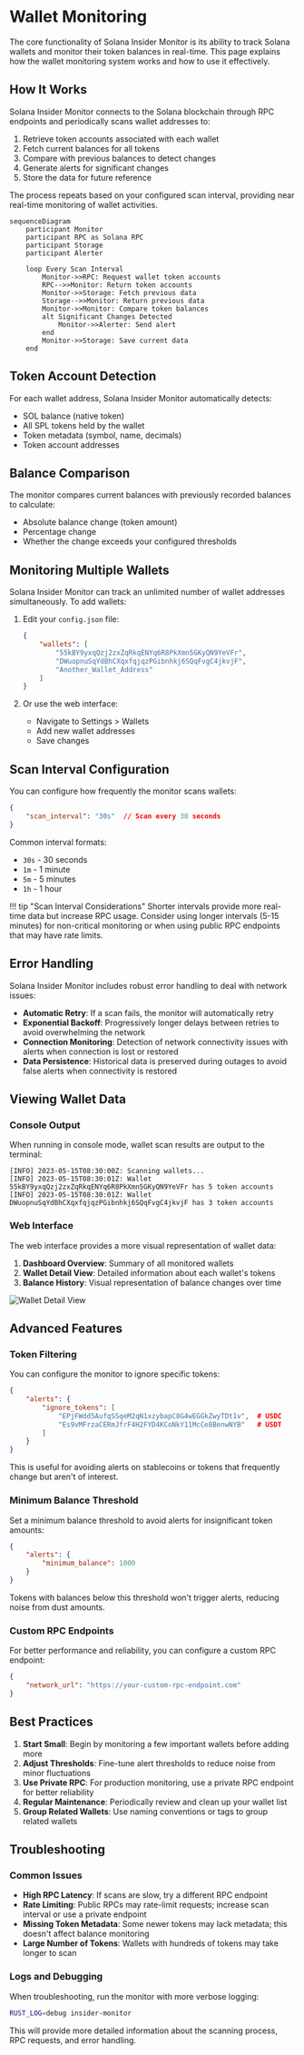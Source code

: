 # Wallet Monitoring

The core functionality of Solana Insider Monitor is its ability to track Solana wallets and monitor their token balances in real-time. This page explains how the wallet monitoring system works and how to use it effectively.

## How It Works

Solana Insider Monitor connects to the Solana blockchain through RPC endpoints and periodically scans wallet addresses to:

1. Retrieve token accounts associated with each wallet
2. Fetch current balances for all tokens
3. Compare with previous balances to detect changes
4. Generate alerts for significant changes
5. Store the data for future reference

The process repeats based on your configured scan interval, providing near real-time monitoring of wallet activities.

```mermaid
sequenceDiagram
    participant Monitor
    participant RPC as Solana RPC
    participant Storage
    participant Alerter

    loop Every Scan Interval
        Monitor->>RPC: Request wallet token accounts
        RPC-->>Monitor: Return token accounts
        Monitor->>Storage: Fetch previous data
        Storage-->>Monitor: Return previous data
        Monitor->>Monitor: Compare token balances
        alt Significant Changes Detected
            Monitor->>Alerter: Send alert
        end
        Monitor->>Storage: Save current data
    end
```

## Token Account Detection

For each wallet address, Solana Insider Monitor automatically detects:

- SOL balance (native token)
- All SPL tokens held by the wallet
- Token metadata (symbol, name, decimals)
- Token account addresses

## Balance Comparison

The monitor compares current balances with previously recorded balances to calculate:

- Absolute balance change (token amount)
- Percentage change
- Whether the change exceeds your configured thresholds

## Monitoring Multiple Wallets

Solana Insider Monitor can track an unlimited number of wallet addresses simultaneously. To add wallets:

1. Edit your `config.json` file:
   ```json
   {
       "wallets": [
           "55kBY9yxqQzj2zxZqRkqENYq6R8PkXmn5GKyQN9YeVFr",
           "DWuopnuSqYdBhCXqxfqjqzPGibnhkj6SQqFvgC4jkvjF",
           "Another_Wallet_Address"
       ]
   }
   ```

2. Or use the web interface:
   - Navigate to Settings > Wallets
   - Add new wallet addresses
   - Save changes

## Scan Interval Configuration

You can configure how frequently the monitor scans wallets:

```json
{
    "scan_interval": "30s"  // Scan every 30 seconds
}
```

Common interval formats:
- `30s` - 30 seconds
- `1m` - 1 minute
- `5m` - 5 minutes
- `1h` - 1 hour

!!! tip "Scan Interval Considerations"
    Shorter intervals provide more real-time data but increase RPC usage.
    Consider using longer intervals (5-15 minutes) for non-critical monitoring
    or when using public RPC endpoints that may have rate limits.

## Error Handling

Solana Insider Monitor includes robust error handling to deal with network issues:

- **Automatic Retry**: If a scan fails, the monitor will automatically retry
- **Exponential Backoff**: Progressively longer delays between retries to avoid overwhelming the network
- **Connection Monitoring**: Detection of network connectivity issues with alerts when connection is lost or restored
- **Data Persistence**: Historical data is preserved during outages to avoid false alerts when connectivity is restored

## Viewing Wallet Data

### Console Output

When running in console mode, wallet scan results are output to the terminal:

```
[INFO] 2023-05-15T08:30:00Z: Scanning wallets...
[INFO] 2023-05-15T08:30:01Z: Wallet 55kBY9yxqQzj2zxZqRkqENYq6R8PkXmn5GKyQN9YeVFr has 5 token accounts
[INFO] 2023-05-15T08:30:01Z: Wallet DWuopnuSqYdBhCXqxfqjqzPGibnhkj6SQqFvgC4jkvjF has 3 token accounts
```

### Web Interface

The web interface provides a more visual representation of wallet data:

1. **Dashboard Overview**: Summary of all monitored wallets
2. **Wallet Detail View**: Detailed information about each wallet's tokens
3. **Balance History**: Visual representation of balance changes over time

![Wallet Detail View](../assets/images/wallet-detail-example.png)

## Advanced Features

### Token Filtering

You can configure the monitor to ignore specific tokens:

```json
{
    "alerts": {
        "ignore_tokens": [
            "EPjFWdd5AufqSSqeM2qN1xzybapC8G4wEGGkZwyTDt1v",  # USDC
            "Es9vMFrzaCERmJfrF4H2FYD4KCoNkY11McCe8BenwNYB"   # USDT
        ]
    }
}
```

This is useful for avoiding alerts on stablecoins or tokens that frequently change but aren't of interest.

### Minimum Balance Threshold

Set a minimum balance threshold to avoid alerts for insignificant token amounts:

```json
{
    "alerts": {
        "minimum_balance": 1000
    }
}
```

Tokens with balances below this threshold won't trigger alerts, reducing noise from dust amounts.

### Custom RPC Endpoints

For better performance and reliability, you can configure a custom RPC endpoint:

```json
{
    "network_url": "https://your-custom-rpc-endpoint.com"
}
```

## Best Practices

1. **Start Small**: Begin by monitoring a few important wallets before adding more
2. **Adjust Thresholds**: Fine-tune alert thresholds to reduce noise from minor fluctuations
3. **Use Private RPC**: For production monitoring, use a private RPC endpoint for better reliability
4. **Regular Maintenance**: Periodically review and clean up your wallet list
5. **Group Related Wallets**: Use naming conventions or tags to group related wallets

## Troubleshooting

### Common Issues

- **High RPC Latency**: If scans are slow, try a different RPC endpoint
- **Rate Limiting**: Public RPCs may rate-limit requests; increase scan interval or use a private endpoint
- **Missing Token Metadata**: Some newer tokens may lack metadata; this doesn't affect balance monitoring
- **Large Number of Tokens**: Wallets with hundreds of tokens may take longer to scan

### Logs and Debugging

When troubleshooting, run the monitor with more verbose logging:

```bash
RUST_LOG=debug insider-monitor
```

This will provide more detailed information about the scanning process, RPC requests, and error handling.
